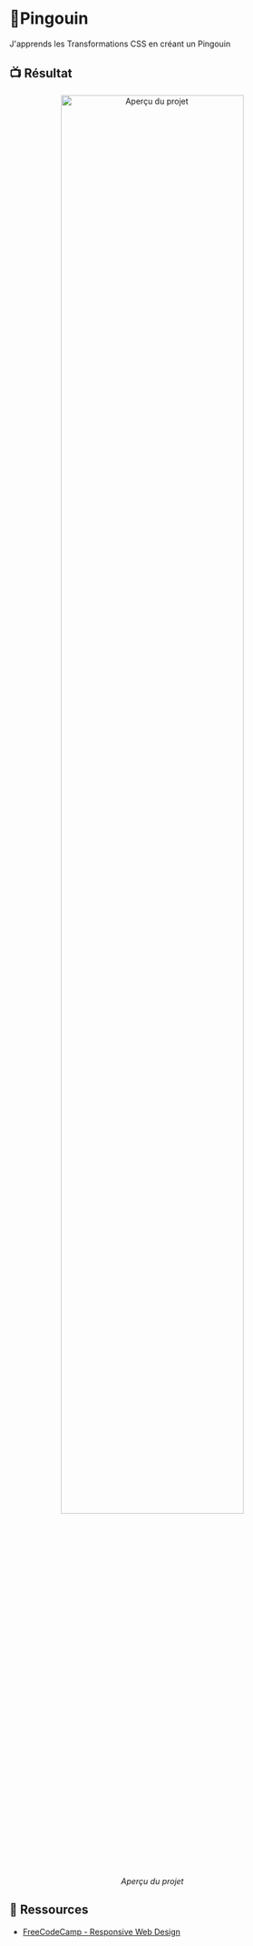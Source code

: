# 🐧Pingouin
J'apprends les Transformations CSS en créant un Pingouin

## 📺 Résultat
<div align="center">
  <img src="Output.png" alt="Aperçu du projet" width="80%">
  <p><em> Aperçu du projet</em></p>
</div>

## 🔗 Ressources  
- [FreeCodeCamp - Responsive Web Design](https://www.freecodecamp.org/learn/2022/responsive-web-design/learn-basic-css-by-building-a-cafe-menu/step-1)


